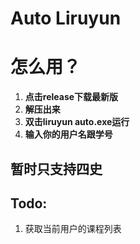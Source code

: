 # Auto Liruyun

# 怎么用？

1. **点击release下载最新版**
2. **解压出来**
3. **双击liruyun auto.exe运行**
4. **输入你的用户名跟学号**
   
   
## 暂时只支持四史

## Todo:

1. 获取当前用户的课程列表

